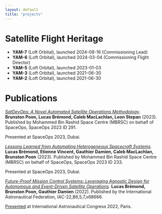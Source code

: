 ```yaml
---
layout: default
title: "projects"
---
```


Satellite Flight Heritage
=========================

* **YAM-7** (Loft Orbital), launched 2024-08-16 (Commissioning Lead)
* **YAM-6** (Loft Orbital), launched 2024-03-04 (Commissioning Flight Director)
* **YAM-5** (Loft Orbital), launched 2023-01-03
* **YAM-3** (Loft Orbital), launched 2021-06-30
* **YAM-2** (Loft Orbital), launched 2021-06-30

Publications
============

[*SatDevOps: A Novel Automated Satellite Operations Methodology*](../assets/SpaceOps-2023_Poon-et-al_SatDevOps-A-Novel-Automated-Satellite-Operations-Methodology.pdf). **Brunston Poon, Lucas Brémond, Caleb MacLachlan, Leon Stepan** (2023). Published by Mohammed Bin Rashid Space Centre (MBRSC) on behalf of SpaceOps, SpaceOps 2023 ID 291.

Presented at SpaceOps 2023, Dubai.

[*Lessons Learned from Automating Heterogeneous Spacecraft Systems*](../assets/SpaceOps-2023_Brémond-et-al_Lessons-Learned-from-Automating-Heterogenous-Spacecraft-Systems.pdf). **Lucas Brémond, Etienne Vincent, Gauthier Damien, Caleb MacLachlan, Brunston Poon** (2023). Published by Mohammed Bin Rashid Space Centre (MBRSC) on behalf of SpaceOps, SpaceOps 2023 ID 233.

Presented at SpaceOps 2023, Dubai.

[*Future-Proof Mission Control Systems: Leveraging Agnostic Design for Autonomous and Event-Driven Satellite Operations*](../assets/IAC-22-B6-5-7-x68666-paper.pdf). **Lucas Brémond, Brunston Poon, Gauthier Damien** (2022). Published by the International Astronautical Federation, IAC-22,B6,5,7,x68666.

[Presented](../assets/IAC-22-B6-5-7-x68666-presentation.pdf) at International Astronautical Congress 2022, Paris.
